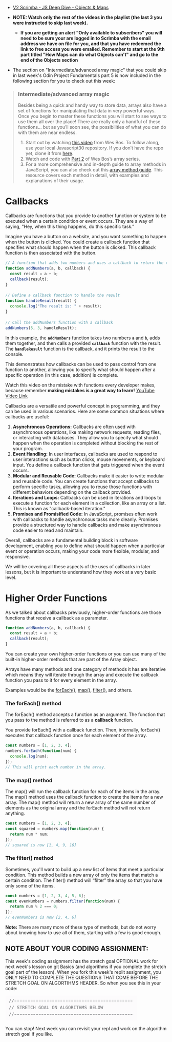 - [V2 Scrimba - JS Deep Dive - Objects & Maps](https://v2.scrimba.com/javascript-deep-dive-c0a/~01d)
- **NOTE: Watch only the rest of the videos in the playlist (the last 3 you were instructed to skip last week).**
  - **If you are getting an alert "Only available to subscribers" you will need to be sure your are logged in to Scrimba with the email address we have on file for you, and that you have redeemed the link to free access you were emailed.  Remember to start at the 9th part titled "How Maps can do what Objects can't" and go to the end of the Objects section**

- The section on "Intermediate/advanced array magic" that you could skip in last week's Odin Project Fundamentals part 5 is now included in the following section for you to check out this week:

> ### Intermediate/advanced array magic
>
> Besides being a quick and handy way to store data, arrays also have a set of functions for manipulating that data in very powerful ways. Once you begin to master these functions you will start to see ways to use them all over the place! There are really only a handful of these functions… but as you’ll soon see, the possibilities of what you can do with them are near endless.
>
> 1. Start out by watching [this video](https://www.youtube.com/watch?v=HB1ZC7czKRs) from Wes Bos. To follow along, use your local Javascript30 repository. If you don’t have the repo yet, clone it from [here](https://github.com/wesbos/JavaScript30).
> 2. Watch and code with [Part 2](https://www.youtube.com/watch?v=QNmRfyNg1lw) of Wes Bos’s array series.
> 3. For a more comprehensive and in-depth guide to array methods in JavaScript, you can also check out this [array method guide](https://javascript.info/array-methods). This resource covers each method in detail, with examples and explanations of their usage.

# Callbacks

Callbacks are functions that you provide to another function or system to be executed when a certain condition or event occurs. They are a way of saying, "Hey, when this thing happens, do this specific task.”

Imagine you have a button on a website, and you want something to happen when the button is clicked. You could create a callback function that specifies what should happen when the button is clicked. This callback function is then associated with the button.

```jsx
// A function that adds two numbers and uses a callback to return the result
function addNumbers(a, b, callback) {
  const result = a + b;
  callback(result);
}

// Define a callback function to handle the result
function handleResult(result) {
  console.log("The result is: " + result);
}

// Call the addNumbers function with a callback
addNumbers(5, 3, handleResult);
```

In this example, the **`addNumbers`** function takes two numbers **`a`** and **`b`**, adds them together, and then calls a provided **`callback`** function with the result. The **`handleResult`** function is the callback, and it prints the result to the console.

This demonstrates how callbacks can be used to pass control from one function to another, allowing you to specify what should happen after a specific operation (in this case, addition) is complete.

Watch this video on the mistake with functions every developer makes, because remember **making mistakes is a great way to learn!** [YouTube Video Link](https://www.youtube.com/watch?v=7UMuJMiNjSk&t=98s)

Callbacks are a versatile and powerful concept in programming, and they can be used in various scenarios. Here are some common situations where callbacks are useful:

1. **Asynchronous Operations:** Callbacks are often used with asynchronous operations, like making network requests, reading files, or interacting with databases. They allow you to specify what should happen when the operation is completed without blocking the rest of your program.
2. **Event Handling:** In user interfaces, callbacks are used to respond to user interactions such as button clicks, mouse movements, or keyboard input. You define a callback function that gets triggered when the event occurs.
3. **Modular and Reusable Code:** Callbacks make it easier to write modular and reusable code. You can create functions that accept callbacks to perform specific tasks, allowing you to reuse those functions with different behaviors depending on the callback provided.
4. **Iterations and Loops:** Callbacks can be used in iterations and loops to execute a function for each element in a collection, like an array or a list. This is known as "callback-based iteration."
5. **Promises and Promisified Code:** In JavaScript, promises often work with callbacks to handle asynchronous tasks more cleanly. Promises provide a structured way to handle callbacks and make asynchronous code easier to read and maintain.

Overall, callbacks are a fundamental building block in software development, enabling you to define what should happen when a particular event or operation occurs, making your code more flexible, modular, and responsive.

We will be covering all these aspects of the uses of callbacks in later lessons, but it is important to understand how they work at a very basic level.

# Higher Order Functions

As we talked about callbacks previously, higher-order functions are those functions that receive a callback as a parameter.

```jsx
function addNumbers(a, b, callback) {
  const result = a + b;
  callback(result);
}
```

You can create your own higher-order functions or you can use many of the built-in higher-order methods that are part of the Array object.

Arrays have many methods and one category of methods it has are iterative which means they will iterate through the array and execute the callback function you pass to it for every element in the array.

Examples would be the [forEach()](https://javascript.info/array-methods#iterate-foreach), [map()](https://javascript.info/array-methods#map), [filter()](https://javascript.info/array-methods#filter), and others.

### The forEach() method

The forEach() method accepts a function as an argument. The function that you pass to the method is referred to as a **callback** function. 

You provide forEach() with a callback function. Then, internally, forEach() executes that callback function once for each element of the array. 

```jsx
const numbers = [1, 2, 3, 4];
numbers.forEach(function(num) {
  console.log(num);
});
// This will print each number in the array.
```

### The map() method

The map() will run the callback function for each of the items in the array. The map() method uses the callback function to create the items for a new array. The map() method will return a new array of the same number of elements as the original array and the forEach method will not return anything.

```jsx
const numbers = [1, 2, 3, 4];
const squared = numbers.map(function(num) {
  return num * num;
});
// squared is now [1, 4, 9, 16]
```

### The filter() method

Sometimes, you'll want to build up a new list of items that meet a particular condition. This method builds a new array of only the items that match a certain condition. The filter() method will “filter” the array so that you have only some of the items.

```jsx
const numbers = [1, 2, 3, 4, 5, 6];
const evenNumbers = numbers.filter(function(num) {
  return num % 2 === 0;
});
// evenNumbers is now [2, 4, 6]
```

**Note:**  There are many more of these type of methods, but do not worry about knowing how to use all of them, starting with a few is good enough.


## NOTE ABOUT YOUR CODING ASSIGNMENT:
This week's coding assignment has the stretch goal OPTIONAL work for next week's lesson on git Basics (and algorithms if you complete the stretch goal part of the lesson).  When you fork this week's replit assignment, you ONLY NEED TO COMPLETE THE QUESTIONS THAT COME BEFORE THE STRETCH GOAL ON ALGORTIHMS HEADER.  So when you see this in your code:

![Stretch Goal for Algorithms Replit Header](https://github.com/Code-the-Dream-School/intro-to-programming-2025/blob/491fc8688a19073005f1ba112b45abc420bf6b84/images/algorithmsheader.png)

You can stop!  Next week you can revisit your repl and work on the algorithm stretch goal if you like.
